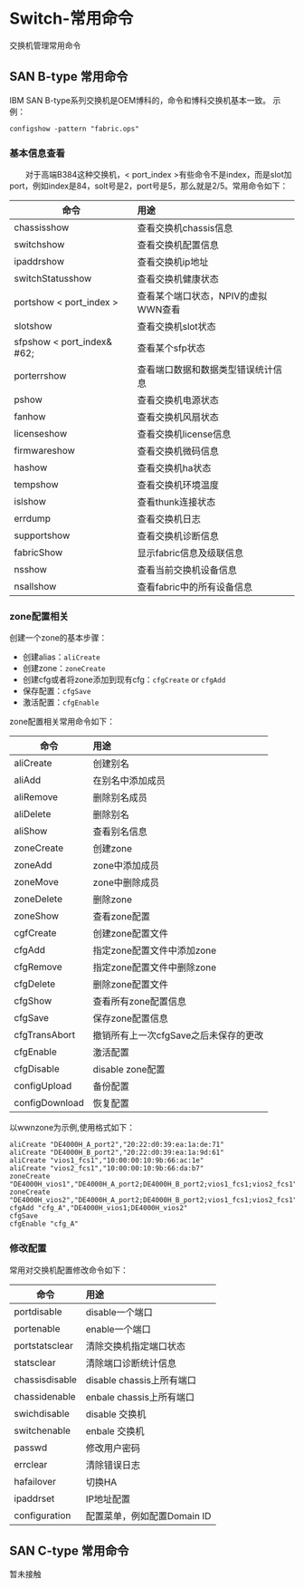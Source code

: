 # Switch-常用命令
交换机管理常用命令
## SAN B-type 常用命令
IBM SAN B-type系列交换机是OEM博科的，命令和博科交换机基本一致。
示例：
```shell
configshow -pattern "fabric.ops"
```
### 基本信息查看
&#8195;&#8195;对于高端B384这种交换机，&#60; port_index &#62;有些命令不是index，而是slot加port，例如index是84，solt号是2，port号是5，那么就是2/5。常用命令如下：

命令|用途
---|:---
chassisshow|查看交换机chassis信息
switchshow|查看交换机配置信息
ipaddrshow|查看交换机ip地址
switchStatusshow|查看交换机健康状态
portshow &#60; port_index &#62;|查看某个端口状态，NPIV的虚拟WWN查看
slotshow|查看交换机slot状态
sfpshow &#60; port_index& #62;|查看某个sfp状态
porterrshow|查看端口数据和数据类型错误统计信息
pshow|查看交换机电源状态
fanhow|查看交换机风扇状态
licenseshow|查看交换机license信息
firmwareshow|查看交换机微码信息
hashow|查看交换机ha状态
tempshow|查看交换机环境温度
islshow|查看thunk连接状态
errdump|查看交换机日志
supportshow|查看交换机诊断信息
fabricShow|显示fabric信息及级联信息
nsshow|查看当前交换机设备信息
nsallshow|查看fabric中的所有设备信息

### zone配置相关
创建一个zone的基本步骤：
- 创建alias：`aliCreate`
- 创建zone：`zoneCreate`
- 创建cfg或者将zone添加到现有cfg：`cfgCreate` or `cfgAdd`
- 保存配置：`cfgSave`
- 激活配置：`cfgEnable`

zone配置相关常用命令如下：

命令|用途
---|:---
aliCreate|创建别名
aliAdd|在别名中添加成员
aliRemove|删除别名成员
aliDelete|删除别名
aliShow|查看别名信息
zoneCreate|创建zone
zoneAdd|zone中添加成员
zoneMove|zone中删除成员
zoneDelete|删除zone
zoneShow|查看zone配置
cgfCreate|创建zone配置文件
cfgAdd|指定zone配置文件中添加zone
cfgRemove|指定zone配置文件中删除zone
cfgDelete|删除zone配置文件
cfgShow|查看所有zone配置信息
cfgSave|保存zone配置信息
cfgTransAbort|撤销所有上一次cfgSave之后未保存的更改
cfgEnable|激活配置
cfgDisable|disable zone配置
configUpload|备份配置
configDownload|恢复配置

以wwnzone为示例,使用格式如下：
```shell
aliCreate "DE4000H_A_port2","20:22:d0:39:ea:1a:de:71"
aliCreate "DE4000H_B_port2","20:22:d0:39:ea:1a:9d:61"
aliCreate "vios1_fcs1","10:00:00:10:9b:66:ac:1e"
aliCreate "vios2_fcs1","10:00:00:10:9b:66:da:b7"
zoneCreate "DE4000H_vios1","DE4000H_A_port2;DE4000H_B_port2;vios1_fcs1;vios2_fcs1"
zoneCreate "DE4000H_vios2","DE4000H_A_port2;DE4000H_B_port2;vios1_fcs1;vios2_fcs1"
cfgAdd "cfg_A","DE4000H_vios1;DE4000H_vios2"
cfgSave
cfgEnable "cfg_A"
```

### 修改配置
常用对交换机配置修改命令如下：

命令|用途
---|:---
portdisable|disable一个端口
portenable|enable一个端口
portstatsclear|清除交换机指定端口状态
statsclear|清除端口诊断统计信息
chassisdisable|disable chassis上所有端口
chassidenable|enbale chassis上所有端口
swichdisable|disable 交换机
switchenable|enbale 交换机
passwd|修改用户密码
errclear|清除错误日志
hafailover|切换HA
ipaddrset|IP地址配置
configuration|配置菜单，例如配置Domain ID

## SAN C-type 常用命令
暂未接触
